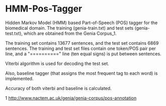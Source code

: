 HMM-Pos-Tagger
==============

Hidden Markov Model (HMM) based Part-of-Speech (POS) tagger for the biomedical domain. 
The training (genia-train.txt) and test sets (genia-test.txt), which are obtained from the Genia Corpus_1.

The training set contains 13677 sentences, and the test set contains 6869 sentences. 
The training and test set files contain one token/POS pair per line, and a "==========" line (ten equal signs) is put between sentences.

Viterbi algorithm is used for decoding the test set.

Also, baseline tagger (that assigns the most frequent tag to each word) is implemented.

Accuracy of both viterbi and baseline is calculated.




1 http://www.nactem.ac.uk/genia/genia-corpus/pos-annotation
